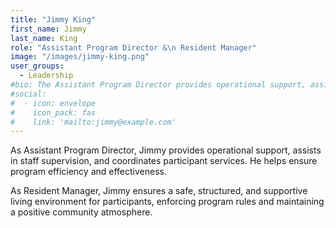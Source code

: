 ```yaml
---
title: "Jimmy King"
first_name: Jimmy
last_name: King
role: "Assistant Program Director &\n Resident Manager"
image: "/images/jimmy-king.png"
user_groups:
  - Leadership
#bio: The Assistant Program Director provides operational support, assists in staff supervision, and coordinates participant services. They help ensure program efficiency and effectiveness. As Resident Manager, Jimmy ensures a safe, structured, and supportive living environment for participants, enforcing program rules and maintaining a positive community atmosphere.
#social:
#  - icon: envelope
#    icon_pack: fas
#    link: 'mailto:jimmy@example.com'
---
```


As Assistant Program Director, Jimmy provides operational support, assists in staff supervision, and coordinates participant services. He helps ensure program efficiency and effectiveness. 

As Resident Manager, Jimmy ensures a safe, structured, and supportive living environment for participants, enforcing program rules and maintaining a positive community atmosphere.
